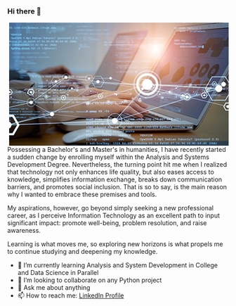 ### Hi there 👋

<img align="right" width="500" src="https://github.com/VitorCamposAds/Imagem/raw/main/imagem%20github.jpg">

Possessing a Bachelor's and Master's in humanities, I have recently started a sudden change by 
enrolling myself within the Analysis and Systems Development Degree. Nevertheless, the turning point 
hit me when I realized that technology not only enhances life quality, but also eases access to knowledge, 
simplifies information exchange, breaks down communication barriers, and promotes social inclusion. 
That is so to say, is the main reason why I wanted to embrace these premises and tools.

My aspirations, however, go beyond simply seeking a new professional career, 
as I perceive Information Technology as an excellent path 
to input significant impact: 
promote well-being, problem resolution, and raise awareness.

Learning is what moves me, 
so exploring new horizons is what propels me to continue 
studying and deepening my knowledge.

- 🌱 I’m currently learning Analysis and System Development in College and Data Science in Parallel
- 👯 I’m looking to collaborate on any Python project
- 💬 Ask me about anything
- 📫 How to reach me: [LinkedIn Profile](https://www.linkedin.com/in/vitor-campos-0b096122a)
